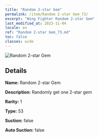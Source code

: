 ```yaml
---
title: "Random 2-star Gem"
permalink: /item/Random 2-star Gem_73/
excerpt: "Wing Fighter Random 2-star Gem"
last_modified_at: 2023-11-04
locale: en
ref: "Random 2-star Gem_73.md"
toc: false
classes: wide
---
```



 ![Random 2-star Gem](/images/item/Random_2-star_Gem_p.png)



## Details

 **Name:** Random 2-star Gem 

 **Description:** Randomly get one 2-star gem

 **Rarity:** 1 

 **Type:** 53 

 **Suction:** false 

 **Auto Suction:** false 


